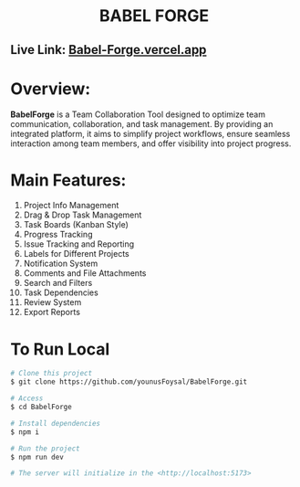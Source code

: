 
<h1 align="center">BABEL FORGE </h1>

## Live Link: [Babel-Forge.vercel.app](https://babel-forge.vercel.app/)


# Overview:

**BabelForge** is a Team Collaboration Tool designed to optimize team communication, collaboration, and task management. By providing an integrated platform, it aims to simplify project workflows, ensure seamless interaction among team members, and offer visibility into project progress.

# Main Features:

01. Project Info Management
02. Drag & Drop Task Management
03. Task Boards (Kanban Style)
04. Progress Tracking
05. Issue Tracking and Reporting
06. Labels for Different Projects
07. Notification System
08. Comments and File Attachments
09. Search and Filters
10. Task Dependencies
11. Review System
12. Export Reports

# To Run Local

```bash
# Clone this project
$ git clone https://github.com/younusFoysal/BabelForge.git

# Access
$ cd BabelForge

# Install dependencies
$ npm i

# Run the project
$ npm run dev

# The server will initialize in the <http://localhost:5173>
```